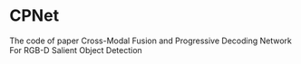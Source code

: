 # CPNet
The code of paper Cross-Modal Fusion and Progressive Decoding Network For RGB-D Salient Object Detection
